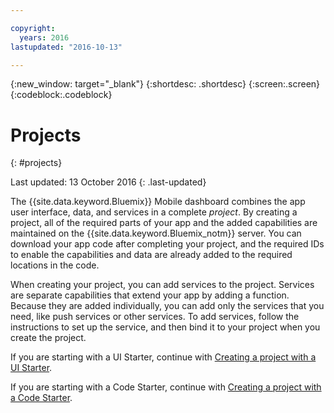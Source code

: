 ```yaml
---

copyright:
  years: 2016
lastupdated: "2016-10-13"

---
```

{:new_window: target="_blank"}
{:shortdesc: .shortdesc}
{:screen:.screen}
{:codeblock:.codeblock}

# Projects
{: #projects}

Last updated: 13 October 2016
{: .last-updated}

The {{site.data.keyword.Bluemix}} Mobile dashboard combines the app user interface, data, and services in a complete *project*. By creating a project, all of the required parts of your app and the added capabilities are maintained on the {{site.data.keyword.Bluemix_notm}} server.  You can download your app code after completing your project, and the required IDs to enable the capabilities and data are already added to the required locations in the code.

When creating your project, you can add services to the project.  Services are separate capabilities that extend your app by adding a function.  Because they are added individually, you can add only the services that you need, like push services or other services.  To add services, follow the instructions to set up the service, and then bind it to your project when you create the project.

If you are starting with a UI Starter, continue with [Creating a project with a UI Starter](projects_ui.html).
		
If you are starting with a Code Starter, continue with [Creating a project with a Code Starter](projects_code.html).

